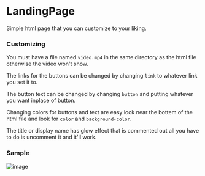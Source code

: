 # LandingPage
Simple html page that you can customize to your liking.

### Customizing
You must have a file named `video.mp4` in the same directory as the html file otherwise the video won't show.

The links for the buttons can be changed by changing `link` to whatever link you set it to. 

The button text can be changed by changing `button` and putting whatever you want inplace of button.

Changing colors for buttons and text are easy look near the bottem of the html file and look for `color` and `background-color`.

The title or display name has glow effect that is commented out all you have to do is uncomment it and it'll work.

### Sample
![image](https://user-images.githubusercontent.com/38990407/130178347-cf9597cc-a808-4528-a4e9-351c73128d9e.png)
